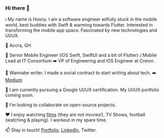 ### Hi there 👋

<!--
**KobbySkywalker/KobbySkywalker** is a _special_ I* repository because its 'README.md (this file) appears on your GitHub profile.

-->

ℹ️ My name is Hosny. I am a software engineer wilfully stuck in the mobile world, best buddies with Swift & warming towards 
Flutter. Interested in transforming the mobile app space. Fascinated by new technologies and UI/UX.

📌 Accra, GH

💼 Senior Mobile Engineer (iOS Swift, SwiftUI and a bit of Flutter) / Mobile Lead at IT Consortium  ➡️ VP of Engineering and iOS Engineer at Creion.

📝 Wannabe writer. I made a social contract to start writing about tech. ➡️ [Medium](https://medium.com/@hosnysavage23)

🌱 I am currently pursuing a Google UI/UX certification. My UI/UX portfolio coming soon.

👥 I’m looking to collaborate on open-source projects.

❤️ I enjoy watching [films](https://letterboxd.com/Kobby_Skywalker/) (they are not movies!), TV Shows, football (watching & playing). I workout in my spare time.

📫 Stay in touch! [Portfolio](https://kobbyskywalker.github.io), [LinkedIn](https://www.linkedin.com/in/hosnysavage/), Twitter.
